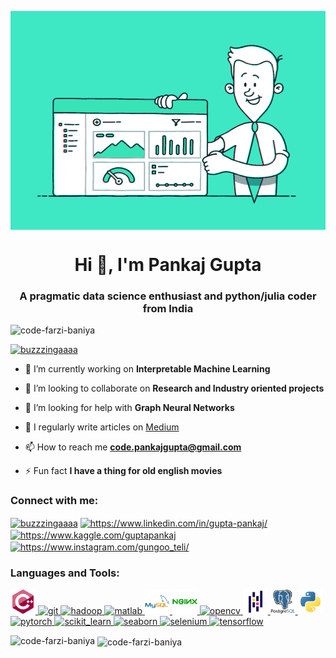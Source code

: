 <p align="center">
  <img src="https://github.com/code-farzi-baniya/code-farzi-baniya/blob/main/data.gif" align = "center" width="600" height="350"/>
</p>


<h1 align="center">Hi 👋, I'm Pankaj Gupta</h1>
<h3 align="center">A pragmatic data science enthusiast and python/julia coder from India</h3>

<p align="left"> <img src="https://komarev.com/ghpvc/?username=code-farzi-baniya&label=Profile%20views&color=0e75b6&style=flat" alt="code-farzi-baniya" /> </p>

<p align="left"> <a href="https://twitter.com/buzzzingaaaa" target="blank"><img src="https://img.shields.io/twitter/follow/buzzzingaaaa?logo=twitter&style=for-the-badge" alt="buzzzingaaaa" /></a> </p>

- 🔭 I’m currently working on **Interpretable Machine Learning**

- 👯 I’m looking to collaborate on **Research and Industry oriented projects**

- 🤝 I’m looking for help with **Graph Neural Networks**

- 📝 I regularly write articles on [Medium](Medium)

- 📫 How to reach me **code.pankajgupta@gmail.com**

- ⚡ Fun fact **I have a thing for old english movies**

<h3 align="left">Connect with me:</h3>
<p align="left">
<a href="https://twitter.com/buzzzingaaaa" target="blank"><img align="center" src="https://raw.githubusercontent.com/rahuldkjain/github-profile-readme-generator/master/src/images/icons/Social/twitter.svg" alt="buzzzingaaaa" height="30" width="40" /></a>
<a href="https://linkedin.com/in/https://www.linkedin.com/in/gupta-pankaj/" target="blank"><img align="center" src="https://raw.githubusercontent.com/rahuldkjain/github-profile-readme-generator/master/src/images/icons/Social/linked-in-alt.svg" alt="https://www.linkedin.com/in/gupta-pankaj/" height="30" width="40" /></a>
<a href="https://kaggle.com/https://www.kaggle.com/guptapankaj" target="blank"><img align="center" src="https://raw.githubusercontent.com/rahuldkjain/github-profile-readme-generator/master/src/images/icons/Social/kaggle.svg" alt="https://www.kaggle.com/guptapankaj" height="30" width="40" /></a>
<a href="https://instagram.com/https://www.instagram.com/gungoo_teli/" target="blank"><img align="center" src="https://raw.githubusercontent.com/rahuldkjain/github-profile-readme-generator/master/src/images/icons/Social/instagram.svg" alt="https://www.instagram.com/gungoo_teli/" height="30" width="40" /></a>
</p>

<h3 align="left">Languages and Tools:</h3>
<p align="left"> <a href="https://www.w3schools.com/cpp/" target="_blank" rel="noreferrer"> <img src="https://raw.githubusercontent.com/devicons/devicon/master/icons/cplusplus/cplusplus-original.svg" alt="cplusplus" width="40" height="40"/> </a> <a href="https://git-scm.com/" target="_blank" rel="noreferrer"> <img src="https://www.vectorlogo.zone/logos/git-scm/git-scm-icon.svg" alt="git" width="40" height="40"/> </a> <a href="https://hadoop.apache.org/" target="_blank" rel="noreferrer"> <img src="https://www.vectorlogo.zone/logos/apache_hadoop/apache_hadoop-icon.svg" alt="hadoop" width="40" height="40"/> </a> <a href="https://www.mathworks.com/" target="_blank" rel="noreferrer"> <img src="https://upload.wikimedia.org/wikipedia/commons/2/21/Matlab_Logo.png" alt="matlab" width="40" height="40"/> </a> <a href="https://www.mysql.com/" target="_blank" rel="noreferrer"> <img src="https://raw.githubusercontent.com/devicons/devicon/master/icons/mysql/mysql-original-wordmark.svg" alt="mysql" width="40" height="40"/> </a> <a href="https://www.nginx.com" target="_blank" rel="noreferrer"> <img src="https://raw.githubusercontent.com/devicons/devicon/master/icons/nginx/nginx-original.svg" alt="nginx" width="40" height="40"/> </a> <a href="https://opencv.org/" target="_blank" rel="noreferrer"> <img src="https://www.vectorlogo.zone/logos/opencv/opencv-icon.svg" alt="opencv" width="40" height="40"/> </a> <a href="https://pandas.pydata.org/" target="_blank" rel="noreferrer"> <img src="https://raw.githubusercontent.com/devicons/devicon/2ae2a900d2f041da66e950e4d48052658d850630/icons/pandas/pandas-original.svg" alt="pandas" width="40" height="40"/> </a> <a href="https://www.postgresql.org" target="_blank" rel="noreferrer"> <img src="https://raw.githubusercontent.com/devicons/devicon/master/icons/postgresql/postgresql-original-wordmark.svg" alt="postgresql" width="40" height="40"/> </a> <a href="https://www.python.org" target="_blank" rel="noreferrer"> <img src="https://raw.githubusercontent.com/devicons/devicon/master/icons/python/python-original.svg" alt="python" width="40" height="40"/> </a> <a href="https://pytorch.org/" target="_blank" rel="noreferrer"> <img src="https://www.vectorlogo.zone/logos/pytorch/pytorch-icon.svg" alt="pytorch" width="40" height="40"/> </a> <a href="https://scikit-learn.org/" target="_blank" rel="noreferrer"> <img src="https://upload.wikimedia.org/wikipedia/commons/0/05/Scikit_learn_logo_small.svg" alt="scikit_learn" width="40" height="40"/> </a> <a href="https://seaborn.pydata.org/" target="_blank" rel="noreferrer"> <img src="https://seaborn.pydata.org/_images/logo-mark-lightbg.svg" alt="seaborn" width="40" height="40"/> </a> <a href="https://www.selenium.dev" target="_blank" rel="noreferrer"> <img src="https://raw.githubusercontent.com/detain/svg-logos/780f25886640cef088af994181646db2f6b1a3f8/svg/selenium-logo.svg" alt="selenium" width="40" height="40"/> </a> <a href="https://www.tensorflow.org" target="_blank" rel="noreferrer"> <img src="https://www.vectorlogo.zone/logos/tensorflow/tensorflow-icon.svg" alt="tensorflow" width="40" height="40"/> </a> </p>

<p><img align="left" src="https://github-readme-stats.vercel.app/api/top-langs?username=code-farzi-baniya&show_icons=true&locale=en&layout=compact" alt="code-farzi-baniya" /></p>

<p>&nbsp;<img align="center" src="https://github-readme-stats.vercel.app/api?username=code-farzi-baniya&show_icons=true&locale=en" alt="code-farzi-baniya" /></p>


